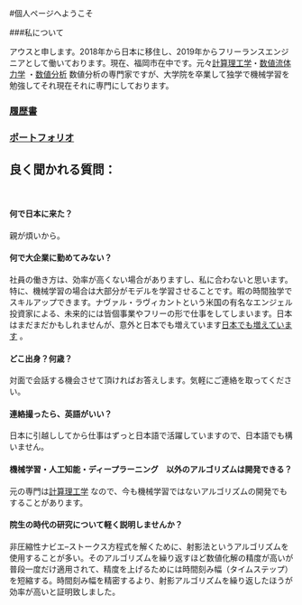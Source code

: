 #個人ページへようこそ

###私について

アウスと申します。2018年から日本に移住し、2019年からフリーランスエンジニアとして働いております。現在、福岡市在中です。元々[計算理工学](https://ja.wikipedia.org/wiki/%E8%A8%88%E7%AE%97%E7%A7%91%E5%AD%A6)・[数値流体力学](https://ja.wikipedia.org/wiki/%E6%95%B0%E5%80%A4%E6%B5%81%E4%BD%93%E5%8A%9B%E5%AD%A6) ・[数値分析](https://ja.wikipedia.org/wiki/%E6%95%B0%E5%80%A4%E8%A7%A3%E6%9E%90) 数値分析の専門家ですが、大学院を卒業して独学で機械学習を勉強してそれ現在それに専門にしております。

### [履歴書](https://aoussou.github.io/personal/resume/) 

### [ポートフォリオ](https://aoussou.github.io/personal/portfolio/)

## 良く聞かれる質問：
<br>

#### 何で日本に来た？
親が煩いから。
<br>

#### 何で大企業に勤めてみない？

社員の働き方は、効率が高くない場合がありますし、私に合わないと思います。特に、機械学習の場合は大部分がモデルを学習させることです。暇の時間独学でスキルアップできます。ナヴァル・ラヴィカントという米国の有名なエンジェル投資家による、未来的には皆個事業やフリーの形で仕事をしてしまいます。日本はまだまだかもしれませんが、意外と日本でも増えています[日本でも増えています](https://sojikun.com/population/) 。
<br>

#### どこ出身？何歳？
対面で会話する機会させて頂ければお答えします。気軽にご連絡を取ってください。
<br>

#### 連絡撮ったら、英語がいい？
日本に引越ししてから仕事はずっと日本語で活躍していますので、日本語でも構いません。
<br>

#### 機械学習・人工知能・ディープラーニング　以外のアルゴリズムは開発できる？
元の専門は[計算理工学](https://ja.wikipedia.org/wiki/%E8%A8%88%E7%AE%97%E7%A7%91%E5%AD%A6) なので、今も機械学習ではないアルゴリズムの開発でもすることがあります。
<br>

#### 院生の時代の研究について軽く説明しませんか？
非圧縮性ナビエ–ストークス方程式を解くために、射影法というアルゴリズムを使用することが多い。そのアルゴリズムを繰り返すほど数値化解の精度が高いが普段一度だけ適用されて、精度を上げるためには時間刻み幅（タイムステップ）を短縮する。時間刻み幅を精密するより、射影アルゴリズムを繰り返したほうが効率が高いと証明致しました。

